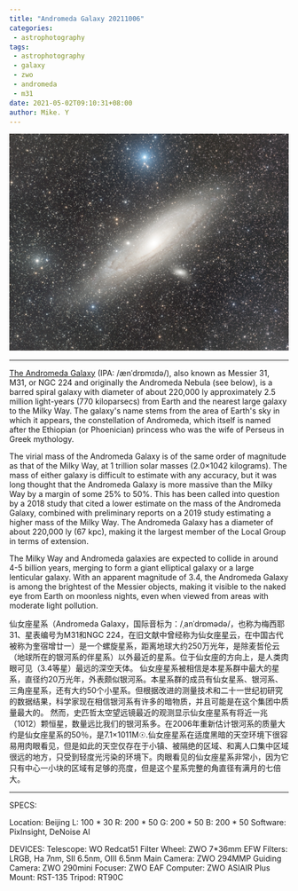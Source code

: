 ```yaml
---
title: "Andromeda Galaxy 20211006"
categories:
 - astrophotography
tags:
 - astrophotography
 - galaxy
 - zwo
 - andromeda
 - m31
date: 2021-05-02T09:10:31+08:00
author: Mike. Y
---
```


![M31](../../../static/images/M31.jpg)

---

[The Andromeda Galaxy](https://en.wikipedia.org/wiki/Andromeda_Galaxy) (IPA: /ænˈdrɒmɪdə/), also known as Messier 31, M31, or NGC 224 and originally the Andromeda Nebula (see below), is a barred spiral galaxy with diameter of about 220,000 ly approximately 2.5 million light-years (770 kiloparsecs) from Earth and the nearest large galaxy to the Milky Way. The galaxy's name stems from the area of Earth's sky in which it appears, the constellation of Andromeda, which itself is named after the Ethiopian (or Phoenician) princess who was the wife of Perseus in Greek mythology.

The virial mass of the Andromeda Galaxy is of the same order of magnitude as that of the Milky Way, at 1 trillion solar masses (2.0×1042 kilograms). The mass of either galaxy is difficult to estimate with any accuracy, but it was long thought that the Andromeda Galaxy is more massive than the Milky Way by a margin of some 25% to 50%. This has been called into question by a 2018 study that cited a lower estimate on the mass of the Andromeda Galaxy, combined with preliminary reports on a 2019 study estimating a higher mass of the Milky Way. The Andromeda Galaxy has a diameter of about 220,000 ly (67 kpc), making it the largest member of the Local Group in terms of extension.

The Milky Way and Andromeda galaxies are expected to collide in around 4-5 billion years, merging to form a giant elliptical galaxy or a large lenticular galaxy. With an apparent magnitude of 3.4, the Andromeda Galaxy is among the brightest of the Messier objects, making it visible to the naked eye from Earth on moonless nights, even when viewed from areas with moderate light pollution.



仙女座星系（Andromeda Galaxy，国际音标为：/ˌanˈdrɒmədə/，也称为梅西耶31、星表编号为M31和NGC 224，在旧文献中曾经称为仙女座星云，在中国古代被称为奎宿增廿一）是一个螺旋星系，距离地球大约250万光年，是除麦哲伦云（地球所在的银河系的伴星系）以外最近的星系。位于仙女座的方向上，是人类肉眼可见（3.4等星）最远的深空天体。 仙女座星系被相信是本星系群中最大的星系，直径约20万光年，外表颇似银河系。本星系群的成员有仙女星系、银河系、三角座星系，还有大约50个小星系。但根据改进的测量技术和二十一世纪初研究的数据结果，科学家现在相信银河系有许多的暗物质，并且可能是在这个集团中质量最大的。 然而，史匹哲太空望远镜最近的观测显示仙女座星系有将近一兆（1012）颗恒星，数量远比我们的银河系多。在2006年重新估计银河系的质量大约是仙女座星系的50％，是7.1×1011M☉.仙女座星系在适度黑暗的天空环境下很容易用肉眼看见，但是如此的天空仅存在于小镇、被隔绝的区域、和离人口集中区域很远的地方，只受到轻度光污染的环境下。肉眼看见的仙女座星系非常小，因为它只有中心一小块的区域有足够的亮度，但是这个星系完整的角直径有满月的七倍大。

---

SPECS:

Location: Beijing
L: 100 * 30
R: 200 * 50
G: 200 * 50
B: 200 * 50
Software: PixInsight, DeNoise AI

DEVICES:
Telescope: WO Redcat51
Filter Wheel: ZWO 7*36mm EFW Filters: LRGB, Ha 7nm, SII 6.5nm, OIII 6.5nm
Main Camera: ZWO 294MMP
Guiding Camera: ZWO 290mini
Focuser: ZWO EAF
Computer: ZWO ASIAIR Plus
Mount: RST-135
Tripod: RT90C
